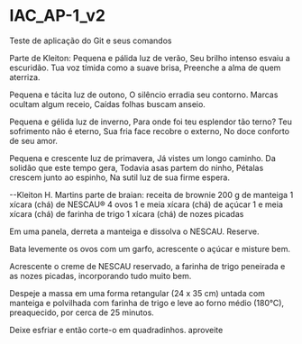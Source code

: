 # IAC_AP-1_v2
Teste de aplicação do Git e seus comandos

Parte de Kleiton:
Pequena e pálida luz de verão,
Seu brilho intenso esvaiu a escuridão.
Tua voz tímida como a suave brisa,
Preenche a alma de quem aterriza.

Pequena e tácita luz de outono,
O silêncio erradia seu contorno.
Marcas ocultam algum receio,
Caídas folhas buscam anseio.

Pequena e gélida luz de inverno,
Para onde foi teu esplendor tão terno?
Teu sofrimento não é eterno,
Sua fria face recobre o externo,
No doce conforto de seu amor.

Pequena e crescente luz de primavera,
Já vistes um longo caminho.
Da solidão que este tempo gera,
Todavia asas partem do ninho,
Pétalas crescem junto ao espinho,
Na sutil luz de sua firme espera.

--Kleiton H. Martins
parte de braian:
receita de brownie
200 g de manteiga
1 xícara (chá) de NESCAU®
4 ovos
1 e meia xícara (chá) de açúcar
1 e meia xícara (chá) de farinha de trigo
1 xícara (chá) de nozes picadas

  Em uma panela, derreta a manteiga e dissolva o NESCAU. Reserve.

  Bata levemente os ovos com um garfo, acrescente o açúcar e misture bem.

  Acrescente o creme de NESCAU reservado, a farinha de trigo peneirada e as nozes picadas, incorporando tudo muito bem.

  Despeje a massa em uma forma retangular (24 x 35 cm) untada com manteiga e polvilhada com farinha de trigo e leve ao forno médio (180°C), preaquecido, por cerca de 25 minutos.

  Deixe esfriar e então corte-o em quadradinhos. 
  aproveite